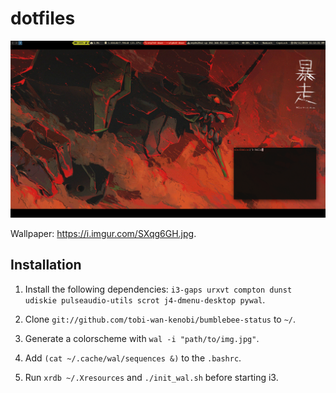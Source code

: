 # dotfiles

![preview image](preview.png)

Wallpaper: <https://i.imgur.com/SXqg6GH.jpg>.

## Installation

1. Install the following dependencies:
`i3-gaps urxvt compton dunst udiskie pulseaudio-utils scrot j4-dmenu-desktop pywal`.

2. Clone `git://github.com/tobi-wan-kenobi/bumblebee-status` to `~/`.

3. Generate a colorscheme with `wal -i "path/to/img.jpg"`.

3. Add `(cat ~/.cache/wal/sequences &)` to the `.bashrc`.

4. Run `xrdb ~/.Xresources` and `./init_wal.sh` before starting i3.
